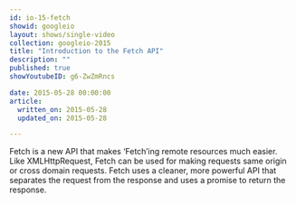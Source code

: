 ```yaml
---
id: io-15-fetch
showid: googleio
layout: shows/single-video
collection: googleio-2015
title: "Introduction to the Fetch API"
description: ""
published: true
showYoutubeID: g6-ZwZmRncs

date: 2015-05-28 00:00:00
article:
  written_on: 2015-05-28
  updated_on: 2015-05-28

---
```


Fetch is a new API that makes ‘Fetch’ing remote resources much easier. Like XMLHttpRequest, 
Fetch can be used for making requests same origin or cross domain requests. Fetch uses a cleaner, 
more powerful API that separates the request from the response and uses a promise to return the response.